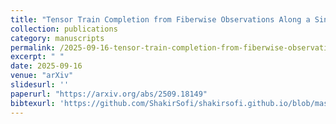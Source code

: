 ```yaml
---
title: "Tensor Train Completion from Fiberwise Observations Along a Single Mode"
collection: publications
category: manuscripts
permalink: /2025-09-16-tensor-train-completion-from-fiberwise-observations-along-a-single-mode
excerpt: " "
date: 2025-09-16
venue: "arXiv"
slidesurl: ''
paperurl: "https://arxiv.org/abs/2509.18149"
bibtexurl: 'https://github.com/ShakirSofi/shakirsofi.github.io/blob/master/files/bibtex.bib'
---
```


